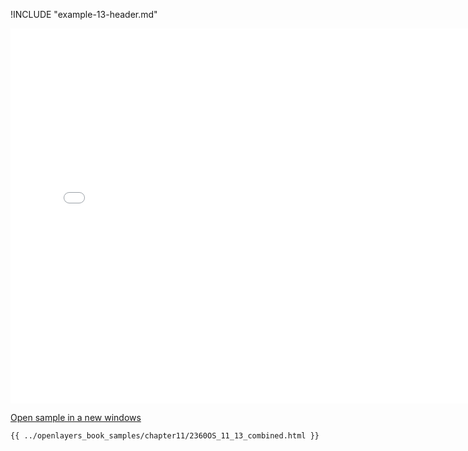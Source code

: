 
!INCLUDE "example-13-header.md"

<iframe src="../openlayers_book_samples/chapter11/2360OS_11_13_combined.html" width="770" height="600" frameBorder="0" seamless="seamless">
</iframe>

<a href="../openlayers_book_samples/chapter11/2360OS_11_13_combined.html" target="_blank">Open sample in a new windows</a>

```html
{{ ../openlayers_book_samples/chapter11/2360OS_11_13_combined.html }}
```
